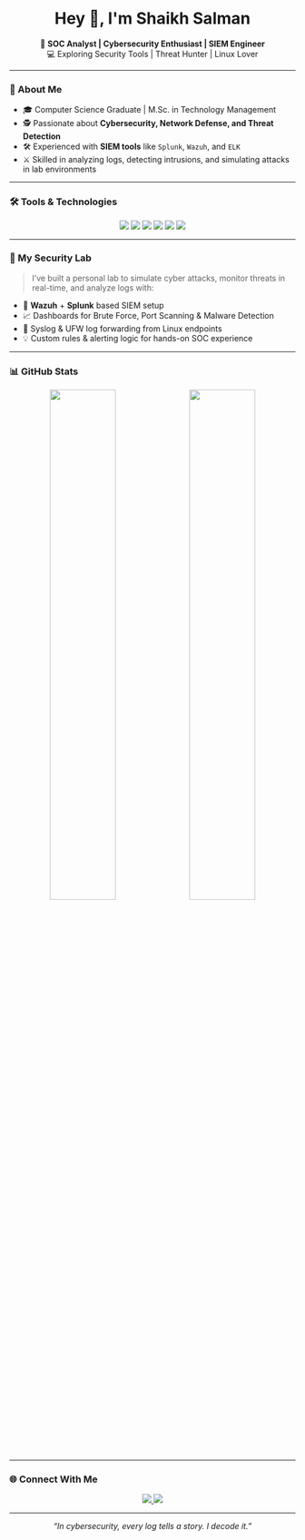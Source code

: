 <!-- BANNER -->


<h1 align="center">Hey 👋, I'm Shaikh Salman</h1>

<p align="center">
  🔐 <b>SOC Analyst | Cybersecurity Enthusiast | SIEM Engineer</b> <br>
  💻 Exploring Security Tools | Threat Hunter | Linux Lover
</p>

---

### 🧾 About Me

- 🎓 Computer Science Graduate | M.Sc. in Technology Management  
- 🕵️ Passionate about **Cybersecurity, Network Defense, and Threat Detection**  
- 🛠️ Experienced with **SIEM tools** like `Splunk`, `Wazuh`, and `ELK`  
- ⚔️ Skilled in analyzing logs, detecting intrusions, and simulating attacks in lab environments  

---

### 🛠️ Tools & Technologies

<p align="center">
  <img src="https://img.shields.io/badge/Wazuh-0078D7?style=for-the-badge&logo=security&logoColor=white" />
  <img src="https://img.shields.io/badge/Splunk-000000?style=for-the-badge&logo=splunk&logoColor=white" />
  <img src="https://img.shields.io/badge/Snort-ff3366?style=for-the-badge&logo=gnu-privacy-guard&logoColor=white" />
  <img src="https://img.shields.io/badge/Linux-FCC624?style=for-the-badge&logo=linux&logoColor=black" />
  <img src="https://img.shields.io/badge/Nmap-205081?style=for-the-badge&logo=wifi&logoColor=white" />
  <img src="https://img.shields.io/badge/Metasploit-005f99?style=for-the-badge&logo=target&logoColor=white" />
</p>

---

### 🔐 My Security Lab

> I’ve built a personal lab to simulate cyber attacks, monitor threats in real-time, and analyze logs with:

- 🧠 **Wazuh** + **Splunk** based SIEM setup  
- 📈 Dashboards for Brute Force, Port Scanning & Malware Detection  
- 🔁 Syslog & UFW log forwarding from Linux endpoints  
- 💡 Custom rules & alerting logic for hands-on SOC experience  

---

### 📊 GitHub Stats

<p align="center">
  <img src="https://github-readme-stats.vercel.app/api?username=YOUR_GITHUB_USERNAME&show_icons=true&theme=tokyonight" width="48%"/>
  <img src="https://github-readme-stats.vercel.app/api/top-langs/?username=YOUR_GITHUB_USERNAME&layout=compact&theme=tokyonight" width="48%"/>
</p>

---

### 🌐 Connect With Me

<p align="center">
  <a href="mailto:your.email@example.com">
    <img src="https://img.shields.io/badge/email-D14836?style=for-the-badge&logo=gmail&logoColor=white" />
  </a>
  <a href="https://www.linkedin.com/in/yourlinkedinusername">
    <img src="https://img.shields.io/badge/LinkedIn-blue?style=for-the-badge&logo=linkedin&logoColor=white" />
  </a>
</p>

---

<p align="center">
  <i>“In cybersecurity, every log tells a story. I decode it.”</i>
</p>
